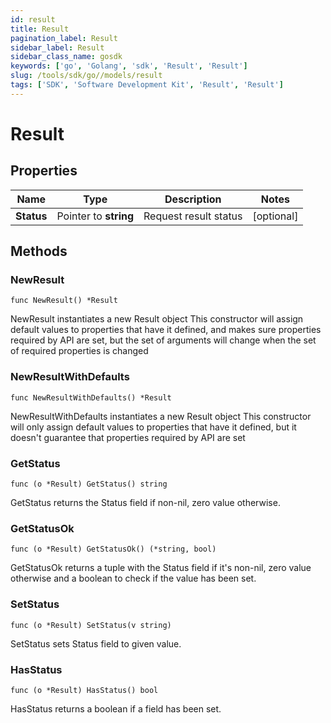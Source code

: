 ```yaml
---
id: result
title: Result
pagination_label: Result
sidebar_label: Result
sidebar_class_name: gosdk
keywords: ['go', 'Golang', 'sdk', 'Result', 'Result'] 
slug: /tools/sdk/go//models/result
tags: ['SDK', 'Software Development Kit', 'Result', 'Result']
---
```


# Result

## Properties

Name | Type | Description | Notes
------------ | ------------- | ------------- | -------------
**Status** | Pointer to **string** | Request result status | [optional] 

## Methods

### NewResult

`func NewResult() *Result`

NewResult instantiates a new Result object
This constructor will assign default values to properties that have it defined,
and makes sure properties required by API are set, but the set of arguments
will change when the set of required properties is changed

### NewResultWithDefaults

`func NewResultWithDefaults() *Result`

NewResultWithDefaults instantiates a new Result object
This constructor will only assign default values to properties that have it defined,
but it doesn't guarantee that properties required by API are set

### GetStatus

`func (o *Result) GetStatus() string`

GetStatus returns the Status field if non-nil, zero value otherwise.

### GetStatusOk

`func (o *Result) GetStatusOk() (*string, bool)`

GetStatusOk returns a tuple with the Status field if it's non-nil, zero value otherwise
and a boolean to check if the value has been set.

### SetStatus

`func (o *Result) SetStatus(v string)`

SetStatus sets Status field to given value.

### HasStatus

`func (o *Result) HasStatus() bool`

HasStatus returns a boolean if a field has been set.


